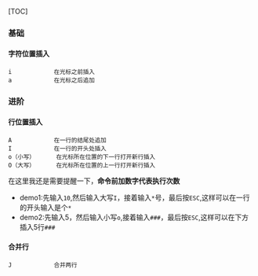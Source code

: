 [TOC]
### 基础

#### 字符位置插入

```
i            在光标之前插入
a            在光标之后追加
```

### 进阶

#### 行位置插入

```
A            在一行的结尾处追加
I            在一行的开头处插入
o（小写）      在光标所在位置的下一行打开新行插入
O（大写）      在光标所在位置的上一行打开新行插入
```

在这里我还是需要提醒一下，**命令前加数字代表执行次数**
* demo1:先输入`10`,然后输入大写`I`，接着输入`*`号，最后按`ESC`,这样可以在一行的开头输入是个`*`
* demo2:先输入5，然后输入小写`o`,接着输入`###`，最后按`ESC`,这样可以在下方插入5行`###`

#### 合并行

```
J            合并两行
```